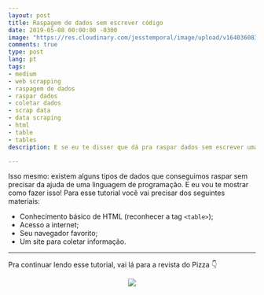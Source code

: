 ```yaml
---
layout: post
title: Raspagem de dados sem escrever código
date: 2019-05-08 00:00:00 -0300
image: "https://res.cloudinary.com/jesstemporal/image/upload/v1640360835/covers/click-2_f4fsdc.png"
comments: true
type: post
lang: pt
tags:
- medium
- web scrapping
- raspagem de dados
- raspar dados
- coletar dados
- scrap data
- data scraping
- html
- table
- tables
description: E se eu te disser que dá pra raspar dados sem escrever uma linha de código?

---
```

Isso mesmo: existem alguns tipos de dados que conseguimos raspar sem precisar da ajuda de uma linguagem de programação. E eu vou te mostrar como fazer isso! Para esse tutorial você vai precisar dos seguintes materiais:

* Conhecimento básico de HTML (reconhecer a tag `<table>`);
* Acesso a internet;
* Seu navegador favorito;
* Um site para coletar informação.

---

Pra continuar lendo esse tutorial, vai lá para a revista do Pizza 👇

<center>
<a href="https://medium.com/pizzadedados/raspando-sem-codigo-37caa24395ee">
<img src="https://res.cloudinary.com/jesstemporal/image/upload/v1640370979/clique-aqui-para-ler_zie2kp.png"/>
</a>
</center>